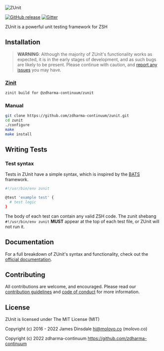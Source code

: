 ![ZUnit](https://zunit.xyz/img/logo.png)

[![GitHub release](https://img.shields.io/github/release/zdharma-continuum/zunit.svg)](https://github.com/zdharma-continuum/zunit/releases/latest)
[![Gitter](https://badges.gitter.im/Join%20Chat.svg)](https://gitter.im/zdharma-continuum/zinit?utm_source=badge&utm_medium=badge&utm_campaign=pr-badge&utm_content=badge)

ZUnit is a powerful unit testing framework for ZSH

## Installation

> **WARNING**: Although the majority of ZUnit's functionality works as expected, it is in the early stages of
> development, and as such bugs are likely to be present. Please continue with caution, and
> [report any issues](https://github.com/zunit-zsh/zunit/issues/new) you may have.

### [Zinit](https://github.com/zdharma-continuum/zinit)

```sh
zinit build for @zdharma-continuum/zunit
```

### Manual

```zsh
git clone https://github.com/zdharma-continuum/zunit.git
cd zunit
./configure
make
make install
```

## Writing Tests

### Test syntax

Tests in ZUnit have a simple syntax, which is inspired by the [BATS](https://github.com/sstephenson/bats) framework.

```zsh
#!/usr/bin/env zunit

@test 'example test' {
  # test logic
}
```

The body of each test can contain any valid ZSH code. The zunit shebang `#!/usr/bin/env zunit` **MUST** appear at the
top of each test file, or ZUnit will not run it.

## Documentation

For a full breakdown of ZUnit's syntax and functionality, check out the
[official documentation](https://zunit.xyz/docs/).

## Contributing

All contributions are welcome, and encouraged. Please read our [contribution guidelines](contributing.md) and
[code of conduct](code-of-conduct.md) for more information.

## License

ZUnit is licensed under The MIT License (MIT)

Copyright (c) 2016 - 2022 James Dinsdale <hi@molovo.co> (molovo.co)

Copyright (c) 2022 zdharma-continuum <https://github.com/zdharma-continuum>

